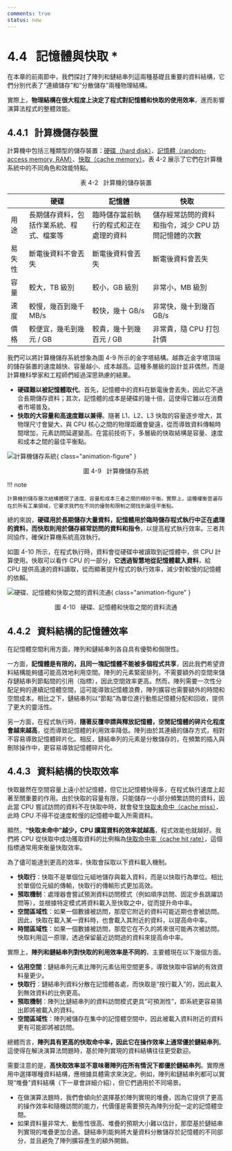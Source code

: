 ```yaml
---
comments: true
status: new
---
```


# 4.4 &nbsp; 記憶體與快取 *

在本章的前兩節中，我們探討了陣列和鏈結串列這兩種基礎且重要的資料結構，它們分別代表了“連續儲存”和“分散儲存”兩種物理結構。

實際上，**物理結構在很大程度上決定了程式對記憶體和快取的使用效率**，進而影響演算法程式的整體效能。

## 4.4.1 &nbsp; 計算機儲存裝置

計算機中包括三種類型的儲存裝置：<u>硬碟（hard disk）</u>、<u>記憶體（random-access memory, RAM）</u>、<u>快取（cache memory）</u>。表 4-2 展示了它們在計算機系統中的不同角色和效能特點。

<p align="center"> 表 4-2 &nbsp; 計算機的儲存裝置 </p>

<div class="center-table" markdown>

|        | 硬碟                                     | 記憶體                                   | 快取                                              |
| ------ | ---------------------------------------- | -------------------------------------- | ------------------------------------------------- |
| 用途   | 長期儲存資料，包括作業系統、程式、檔案等 | 臨時儲存當前執行的程式和正在處理的資料 | 儲存經常訪問的資料和指令，減少 CPU 訪問記憶體的次數 |
| 易失性 | 斷電後資料不會丟失                       | 斷電後資料會丟失                       | 斷電後資料會丟失                                  |
| 容量   | 較大，TB 級別                            | 較小，GB 級別                          | 非常小，MB 級別                                   |
| 速度   | 較慢，幾百到幾千 MB/s                    | 較快，幾十 GB/s                        | 非常快，幾十到幾百 GB/s                           |
| 價格   | 較便宜，幾毛到幾元 / GB                  | 較貴，幾十到幾百元 / GB                | 非常貴，隨 CPU 打包計價                           |

</div>

我們可以將計算機儲存系統想象為圖 4-9 所示的金字塔結構。越靠近金字塔頂端的儲存裝置的速度越快、容量越小、成本越高。這種多層級的設計並非偶然，而是計算機科學家和工程師們經過深思熟慮的結果。

- **硬碟難以被記憶體取代**。首先，記憶體中的資料在斷電後會丟失，因此它不適合長期儲存資料；其次，記憶體的成本是硬碟的幾十倍，這使得它難以在消費者市場普及。
- **快取的大容量和高速度難以兼得**。隨著 L1、L2、L3 快取的容量逐步增大，其物理尺寸會變大，與 CPU 核心之間的物理距離會變遠，從而導致資料傳輸時間增加，元素訪問延遲變高。在當前技術下，多層級的快取結構是容量、速度和成本之間的最佳平衡點。

![計算機儲存系統](ram_and_cache.assets/storage_pyramid.png){ class="animation-figure" }

<p align="center"> 圖 4-9 &nbsp; 計算機儲存系統 </p>

!!! note

    計算機的儲存層次結構體現了速度、容量和成本三者之間的精妙平衡。實際上，這種權衡普遍存在於所有工業領域，它要求我們在不同的優勢和限制之間找到最佳平衡點。

總的來說，**硬碟用於長期儲存大量資料，記憶體用於臨時儲存程式執行中正在處理的資料，而快取則用於儲存經常訪問的資料和指令**，以提高程式執行效率。三者共同協作，確保計算機系統高效執行。

如圖 4-10 所示，在程式執行時，資料會從硬碟中被讀取到記憶體中，供 CPU 計算使用。快取可以看作 CPU 的一部分，**它透過智慧地從記憶體載入資料**，給 CPU 提供高速的資料讀取，從而顯著提升程式的執行效率，減少對較慢的記憶體的依賴。

![硬碟、記憶體和快取之間的資料流通](ram_and_cache.assets/computer_storage_devices.png){ class="animation-figure" }

<p align="center"> 圖 4-10 &nbsp; 硬碟、記憶體和快取之間的資料流通 </p>

## 4.4.2 &nbsp; 資料結構的記憶體效率

在記憶體空間利用方面，陣列和鏈結串列各自具有優勢和侷限性。

一方面，**記憶體是有限的，且同一塊記憶體不能被多個程式共享**，因此我們希望資料結構能夠儘可能高效地利用空間。陣列的元素緊密排列，不需要額外的空間來儲存鏈結串列節點間的引用（指標），因此空間效率更高。然而，陣列需要一次性分配足夠的連續記憶體空間，這可能導致記憶體浪費，陣列擴容也需要額外的時間和空間成本。相比之下，鏈結串列以“節點”為單位進行動態記憶體分配和回收，提供了更大的靈活性。

另一方面，在程式執行時，**隨著反覆申請與釋放記憶體，空閒記憶體的碎片化程度會越來越高**，從而導致記憶體的利用效率降低。陣列由於其連續的儲存方式，相對不容易導致記憶體碎片化。相反，鏈結串列的元素是分散儲存的，在頻繁的插入與刪除操作中，更容易導致記憶體碎片化。

## 4.4.3 &nbsp; 資料結構的快取效率

快取雖然在空間容量上遠小於記憶體，但它比記憶體快得多，在程式執行速度上起著至關重要的作用。由於快取的容量有限，只能儲存一小部分頻繁訪問的資料，因此當 CPU 嘗試訪問的資料不在快取中時，就會發生<u>快取未命中（cache miss）</u>，此時 CPU 不得不從速度較慢的記憶體中載入所需資料。

顯然，**“快取未命中”越少，CPU 讀寫資料的效率就越高**，程式效能也就越好。我們將 CPU 從快取中成功獲取資料的比例稱為<u>快取命中率（cache hit rate）</u>，這個指標通常用來衡量快取效率。

為了儘可能達到更高的效率，快取會採取以下資料載入機制。

- **快取行**：快取不是單個位元組地儲存與載入資料，而是以快取行為單位。相比於單個位元組的傳輸，快取行的傳輸形式更加高效。
- **預取機制**：處理器會嘗試預測資料訪問模式（例如順序訪問、固定步長跳躍訪問等），並根據特定模式將資料載入至快取之中，從而提升命中率。
- **空間區域性**：如果一個數據被訪問，那麼它附近的資料可能近期也會被訪問。因此，快取在載入某一資料時，也會載入其附近的資料，以提高命中率。
- **時間區域性**：如果一個數據被訪問，那麼它在不久的將來很可能再次被訪問。快取利用這一原理，透過保留最近訪問過的資料來提高命中率。

實際上，**陣列和鏈結串列對快取的利用效率是不同的**，主要體現在以下幾個方面。

- **佔用空間**：鏈結串列元素比陣列元素佔用空間更多，導致快取中容納的有效資料量更少。
- **快取行**：鏈結串列資料分散在記憶體各處，而快取是“按行載入”的，因此載入到無效資料的比例更高。
- **預取機制**：陣列比鏈結串列的資料訪問模式更具“可預測性”，即系統更容易猜出即將被載入的資料。
- **空間區域性**：陣列被儲存在集中的記憶體空間中，因此被載入資料附近的資料更有可能即將被訪問。

總體而言，**陣列具有更高的快取命中率，因此它在操作效率上通常優於鏈結串列**。這使得在解決演算法問題時，基於陣列實現的資料結構往往更受歡迎。

需要注意的是，**高快取效率並不意味著陣列在所有情況下都優於鏈結串列**。實際應用中選擇哪種資料結構，應根據具體需求來決定。例如，陣列和鏈結串列都可以實現“堆疊”資料結構（下一章會詳細介紹），但它們適用於不同場景。

- 在做演算法題時，我們會傾向於選擇基於陣列實現的堆疊，因為它提供了更高的操作效率和隨機訪問的能力，代價僅是需要預先為陣列分配一定的記憶體空間。
- 如果資料量非常大、動態性很高、堆疊的預期大小難以估計，那麼基於鏈結串列實現的堆疊更加合適。鏈結串列能夠將大量資料分散儲存於記憶體的不同部分，並且避免了陣列擴容產生的額外開銷。
